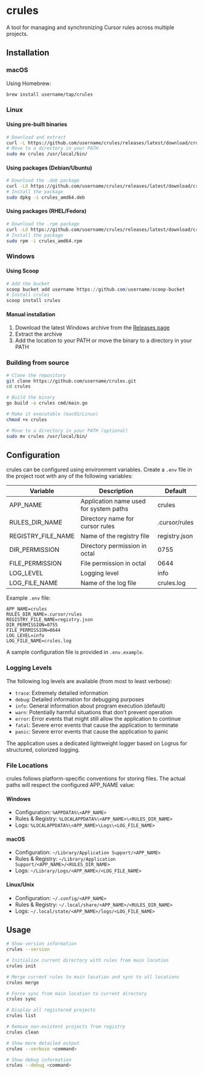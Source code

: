 # crules

A tool for managing and synchronizing Cursor rules across multiple projects.

## Installation

### macOS

Using Homebrew:

```bash
brew install username/tap/crules
```

### Linux

#### Using pre-built binaries

```bash
# Download and extract
curl -L https://github.com/username/crules/releases/latest/download/crules_Linux_x86_64.tar.gz | tar xz
# Move to a directory in your PATH
sudo mv crules /usr/local/bin/
```

#### Using packages (Debian/Ubuntu)

```bash
# Download the .deb package
curl -LO https://github.com/username/crules/releases/latest/download/crules_amd64.deb
# Install the package
sudo dpkg -i crules_amd64.deb
```

#### Using packages (RHEL/Fedora)

```bash
# Download the .rpm package
curl -LO https://github.com/username/crules/releases/latest/download/crules_amd64.rpm
# Install the package
sudo rpm -i crules_amd64.rpm
```

### Windows

#### Using Scoop

```powershell
# Add the bucket
scoop bucket add username https://github.com/username/scoop-bucket
# Install crules
scoop install crules
```

#### Manual installation

1. Download the latest Windows archive from the [Releases page](https://github.com/username/crules/releases)
2. Extract the archive
3. Add the location to your PATH or move the binary to a directory in your PATH

### Building from source

```bash
# Clone the repository
git clone https://github.com/username/crules.git
cd crules

# Build the binary
go build -o crules cmd/main.go

# Make it executable (macOS/Linux)
chmod +x crules

# Move to a directory in your PATH (optional)
sudo mv crules /usr/local/bin/
```

## Configuration

crules can be configured using environment variables. Create a `.env` file in the project root with any of the following variables:

| Variable | Description | Default |
|----------|-------------|---------|
| APP_NAME | Application name used for system paths | crules |
| RULES_DIR_NAME | Directory name for cursor rules | .cursor/rules |
| REGISTRY_FILE_NAME | Name of the registry file | registry.json |
| DIR_PERMISSION | Directory permission in octal | 0755 |
| FILE_PERMISSION | File permission in octal | 0644 |
| LOG_LEVEL | Logging level | info |
| LOG_FILE_NAME | Name of the log file | crules.log |

Example `.env` file:
```
APP_NAME=crules
RULES_DIR_NAME=.cursor/rules
REGISTRY_FILE_NAME=registry.json
DIR_PERMISSION=0755
FILE_PERMISSION=0644
LOG_LEVEL=info
LOG_FILE_NAME=crules.log
```

A sample configuration file is provided in `.env.example`.

### Logging Levels

The following log levels are available (from most to least verbose):

- `trace`: Extremely detailed information
- `debug`: Detailed information for debugging purposes
- `info`: General information about program execution (default)
- `warn`: Potentially harmful situations that don't prevent operation
- `error`: Error events that might still allow the application to continue
- `fatal`: Severe error events that cause the application to terminate
- `panic`: Severe error events that cause the application to panic

The application uses a dedicated lightweight logger based on Logrus for structured, colorized logging.

### File Locations

crules follows platform-specific conventions for storing files. The actual paths will respect the configured APP_NAME value:

#### Windows
- Configuration: `%APPDATA%\<APP_NAME>`
- Rules & Registry: `%LOCALAPPDATA%\<APP_NAME>\<RULES_DIR_NAME>`
- Logs: `%LOCALAPPDATA%\<APP_NAME>\Logs\<LOG_FILE_NAME>`

#### macOS
- Configuration: `~/Library/Application Support/<APP_NAME>`
- Rules & Registry: `~/Library/Application Support/<APP_NAME>/<RULES_DIR_NAME>`
- Logs: `~/Library/Logs/<APP_NAME>/<LOG_FILE_NAME>`

#### Linux/Unix
- Configuration: `~/.config/<APP_NAME>`
- Rules & Registry: `~/.local/share/<APP_NAME>/<RULES_DIR_NAME>`
- Logs: `~/.local/state/<APP_NAME>/logs/<LOG_FILE_NAME>`

## Usage

```bash
# Show version information
crules --version

# Initialize current directory with rules from main location
crules init

# Merge current rules to main location and sync to all locations
crules merge

# Force sync from main location to current directory
crules sync

# Display all registered projects
crules list

# Remove non-existent projects from registry
crules clean

# Show more detailed output
crules --verbose <command>

# Show debug information
crules --debug <command>
``` 